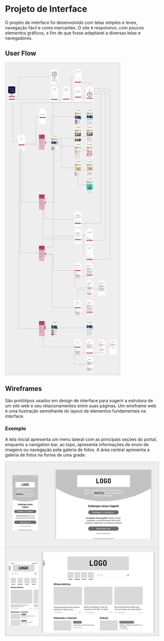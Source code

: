 
# Projeto de Interface

O projeto de interface foi desenvolvido com telas simples e leves, navegação fácil e cores marcantes. O site é responsivo, com poucos elementos gráficos, a fim de que fosse adaptável a diversas telas e navegadores.

## User Flow

![Userflow](img/graficomeninas.png)

## Wireframes

São protótipos usados em design de interface para sugerir a estrutura de um site web e seu relacionamentos entre suas páginas. Um wireframe web é uma ilustração semelhante do layout de elementos fundamentais na interface.

### Exemplo

A tela Inicial apresenta um menu lateral com as principais seções do portal, enquanto a navigation bar, ao topo, apresenta informações de envio de imagens ou navegação pela galeria de fotos. A área central apresenta a galeria de fotos na forma de uma grade.

![Wireframe - Home](img/Wireframe.png)
![Wireframe - Home](img/wireframeArea.png)
